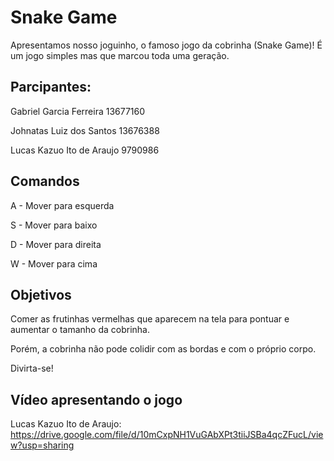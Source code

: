 # Snake Game
Apresentamos nosso joguinho, o famoso jogo da cobrinha (Snake Game)! É um jogo simples mas que marcou toda uma geração.
## Parcipantes:
Gabriel Garcia Ferreira 13677160 

Johnatas Luiz dos Santos 13676388

Lucas Kazuo Ito de Araujo 9790986

## Comandos
A - Mover para esquerda

S - Mover para baixo

D - Mover para direita

W - Mover para cima
## Objetivos
Comer as frutinhas vermelhas que aparecem na tela para pontuar e aumentar o tamanho da cobrinha. 

Porém, a cobrinha não pode colidir com as bordas e com o próprio corpo.

Divirta-se!

## Vídeo apresentando o jogo

Lucas Kazuo Ito de Araujo: https://drive.google.com/file/d/10mCxpNH1VuGAbXPt3tiiJSBa4qcZFucL/view?usp=sharing

